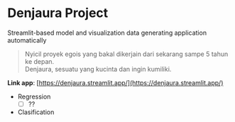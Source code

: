 # Denjaura Project
Streamlit-based model and visualization data generating application automatically
> Nyicil proyek egois yang bakal dikerjain dari sekarang sampe 5 tahun ke depan.  
> Denjaura, sesuatu yang kucinta dan ingin kumiliki.

**Link app**: [https://denjaura.streamlit.app/](https://denjaura.streamlit.app/)
- Regression
  - [ ] ??
- Clasification
